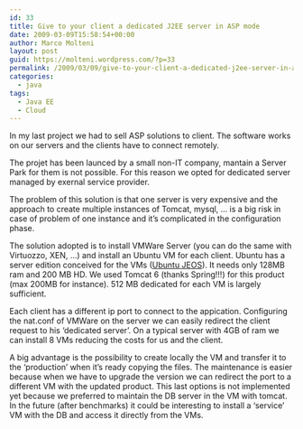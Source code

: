 ```yaml
---
id: 33
title: Give to your client a dedicated J2EE server in ASP mode
date: 2009-03-09T15:58:54+00:00
author: Marco Molteni
layout: post
guid: https://molteni.wordpress.com/?p=33
permalink: /2009/03/09/give-to-your-client-a-dedicated-j2ee-server-in-asp-mode/
categories:
  - java
tags:
  - Java EE
  - Cloud
---
```

In my last project we had to sell ASP solutions to client. The software works on our servers and the clients have to connect remotely.
  
The projet has been launced by a small non-IT company, mantain a Server Park for them is not possible. For this reason we opted for dedicated server managed by exernal service provider.

The problem of this solution is that one server is very expensive and the approach to create multiple instances of Tomcat, mysql, &#8230; is a big risk in case of problem of one instance and it&#8217;s complicated in the configuration phase.

The solution adopted is to install VMWare Server (you can do the same with Virtuozzo, XEN, &#8230;) and install an Ubuntu VM for each client. Ubuntu has a server edition conceived for the VMs ([Ubuntu JEOS](https://www.ubuntu.com/products/whatisubuntu/serveredition/jeos)). It needs only 128MB ram and 200 MB HD. We used Tomcat 6 (thanks Spring!!!) for this product (max 200MB for instance). 512 MB dedicated for each VM is largely sufficient.

Each client has a different ip port to connect to the appication. Configuring the nat.conf of VMWare on the server we can easily redirect the client request to his &#8216;dedicated server&#8217;. On a typical server with 4GB of ram we can install 8 VMs reducing the costs for us and the client.

A big advantage is the possibility to create locally the VM and transfer it to the &#8216;production&#8217; when it&#8217;s ready copying the files. The maintenance is easier because when we have to upgrade the version we can redirect the port to a different VM with the updated product. This last options is not implemented yet because we preferred to maintain the DB server in the VM with tomcat. In the future (after benchmarks) it could be interesting to install a &#8216;service&#8217; VM with the DB and access it directly from the VMs.
